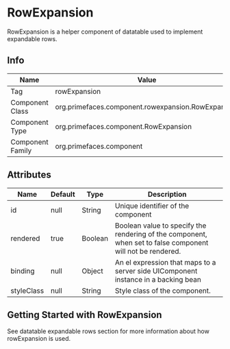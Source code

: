 # RowExpansion

RowExpansion is a helper component of datatable used to implement expandable rows.

## Info

| Name | Value |
| - | - |
| Tag | rowExpansion
| Component Class | org.primefaces.component.rowexpansion.RowExpansion
| Component Type | org.primefaces.component.RowExpansion
| Component Family | org.primefaces.component |

## Attributes

| Name | Default | Type | Description | 
| --- | --- | --- | --- |
id | null | String | Unique identifier of the component
rendered | true | Boolean | Boolean value to specify the rendering of the component, when set to false component will not be rendered.
binding | null | Object | An el expression that maps to a server side UIComponent instance in a backing bean
styleClass | null | String | Style class of the component.

## Getting Started with RowExpansion
See datatable expandable rows section for more information about how rowExpansion is used.

